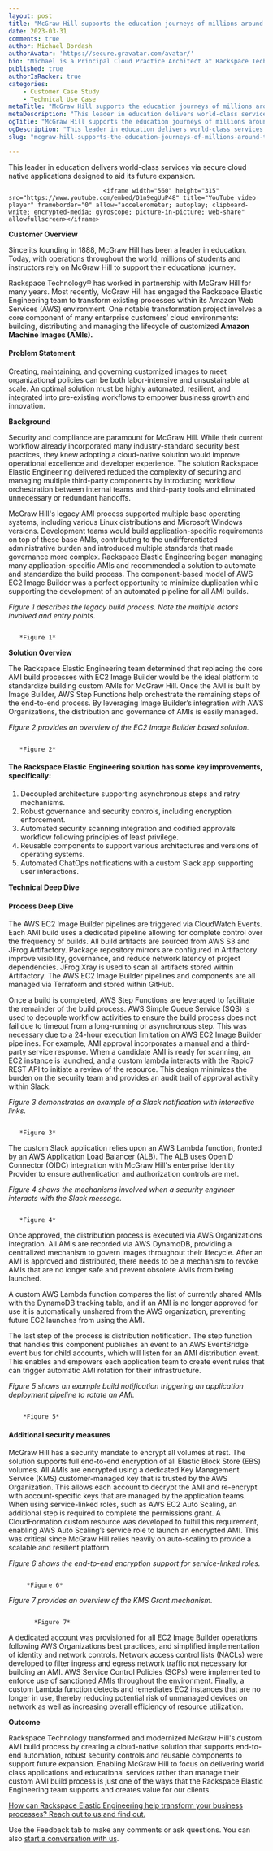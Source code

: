 ```yaml
---
layout: post
title: "McGraw Hill supports the education journeys of millions around the world."
date: 2023-03-31
comments: true
author: Michael Bordash
authorAvatar: 'https://secure.gravatar.com/avatar/'
bio: "Michael is a Principal Cloud Practice Architect at Rackspace Technology"
published: true
authorIsRacker: true
categories:
    - Customer Case Study
    - Technical Use Case
metaTitle: "McGraw Hill supports the education journeys of millions around the world."
metaDescription: "This leader in education delivers world-class services via secure cloud native applications designed to aid its future expansion."
ogTitle: "McGraw Hill supports the education journeys of millions around the world."
ogDescription: "This leader in education delivers world-class services via secure cloud native applications designed to aid its future expansion."
slug: "mcgraw-hill-supports-the-education-journeys-of-millions-around-the-world"

---
```


This leader in education delivers world-class services via secure cloud native applications designed to aid its future expansion.


<!--more-->

                              <iframe width="560" height="315" src="https://www.youtube.com/embed/O1n9egUuP48" title="YouTube video player" frameborder="0" allow="accelerometer; autoplay; clipboard-write; encrypted-media; gyroscope; picture-in-picture; web-share" allowfullscreen></iframe>

**Customer Overview**

Since its founding in 1888, McGraw Hill has been a leader in education. Today, with operations throughout the world, millions of students and instructors rely on McGraw Hill to support their educational journey. 

Rackspace Technology® has worked in partnership with McGraw Hill for many years. Most recently, McGraw Hill has engaged the Rackspace Elastic Engineering team to transform existing processes within its Amazon Web Services (AWS) environment. One notable transformation project involves a core component of many enterprise customers’ cloud environments: building, distributing and managing the lifecycle of customized **Amazon Machine Images (AMIs).**


#### Problem Statement

Creating, maintaining, and governing customized images to meet organizational policies can be both labor-intensive and unsustainable at scale.  An optimal solution must be highly automated, resilient, and integrated into pre-existing workflows to empower business growth and innovation.

**Background**

Security and compliance are paramount for McGraw Hill. While their current workflow already incorporated many industry-standard security best practices, they knew adopting a cloud-native solution would improve operational excellence and developer experience. The solution Rackspace Elastic Engineering delivered reduced the complexity of securing and managing multiple third-party components by introducing workflow orchestration between internal teams and third-party tools and eliminated unnecessary or redundant handoffs.


McGraw Hill's legacy AMI process supported multiple base operating systems, including various Linux distributions and Microsoft Windows versions. Development teams would build application-specific requirements on top of these base AMIs, contributing to the undifferentiated administrative burden and introduced multiple standards that made governance more complex. Rackspace Elastic Engineering began managing many application-specific AMIs and recommended a solution to automate and standardize the build process. The component-based model of AWS EC2 Image Builder was a perfect opportunity to minimize duplication while supporting the development of an automated pipeline for all AMI builds.



*Figure 1 describes the legacy build process. Note the multiple actors involved and entry points.*

<img src=Picture1.png  Title= "" alt="">

       *Figure 1*

**Solution Overview**

The Rackspace Elastic Engineering team determined that replacing the core AMI build processes with EC2 Image Builder would be the ideal platform to standardize building custom AMIs for McGraw Hill. Once the AMI is built by Image Builder, AWS Step Functions help orchestrate the remaining steps of the end-to-end process. By leveraging Image Builder’s integration with AWS Organizations, the distribution and governance of AMIs is easily managed. 

*Figure 2 provides an overview of the EC2 Image Builder based solution.*

<img src=Picture2.png title="" alt="">

       *Figure 2*

#### The Rackspace Elastic Engineering solution has some key improvements, specifically:

1.	Decoupled architecture supporting asynchronous steps and retry mechanisms.
2.	Robust governance and security controls, including encryption enforcement.
3.	Automated security scanning integration and codified approvals workflow following principles of least privilege.
4.	Reusable components to support various architectures and versions of operating systems.
5.	Automated ChatOps notifications with a custom Slack app supporting user interactions.



**Technical Deep Dive**

#### Process Deep Dive
The AWS EC2 Image Builder pipelines are triggered via CloudWatch Events. Each AMI build uses a dedicated pipeline allowing for complete control over the frequency of builds. All build artifacts are sourced from AWS S3 and JFrog Artifactory. Package repository mirrors are configured in Artifactory improve visibility, governance, and reduce network latency of project dependencies. JFrog Xray is used to scan all artifacts stored within Artifactory. The AWS EC2 Image Builder pipelines and components are all managed via Terraform and stored within GitHub.


Once a build is completed, AWS Step Functions are leveraged to facilitate the remainder of the build process. AWS Simple Queue Service (SQS) is used to decouple workflow activities to ensure the build process does not fail due to timeout from a long-running or asynchronous step. This was necessary due to a 24-hour execution limitation on AWS EC2 Image Builder pipelines. For example, AMI approval incorporates a manual and a third-party service response. When a candidate AMI is ready for scanning, an EC2 instance is launched, and a custom lambda interacts with the Rapid7 REST API to initiate a review of the resource. This design minimizes the burden on the security team and provides an audit trail of approval activity within Slack. 

*Figure 3 demonstrates an example of a Slack notification with interactive links.*

<img src=Picture3.png title="" alt="">

       *Figure 3*

The custom Slack application relies upon an AWS Lambda function, fronted by an AWS Application Load Balancer (ALB). The ALB uses OpenID Connector (OIDC) integration with McGraw Hill's enterprise Identity Provider to ensure authentication and authorization controls are met.

*Figure 4 shows the mechanisms involved when a security engineer interacts with the Slack message.*

<img src= Picture4.png title="" alt="">

       *Figure 4*

Once approved, the distribution process is executed via AWS Organizations integration. All AMIs are recorded via AWS DynamoDB, providing a centralized mechanism to govern images throughout their lifecycle. After an AMI is approved and distributed, there needs to be a mechanism to revoke AMIs that are no longer safe and prevent obsolete AMIs from being launched.

A custom AWS Lambda function compares the list of currently shared AMIs with the DynamoDB tracking table, and if an AMI is no longer approved for use it is automatically unshared from the AWS organization, preventing future EC2 launches from using the AMI. 

The last step of the process is distribution notification. The step function that handles this component publishes an event to an AWS EventBridge event bus for child accounts, which will listen for an AMI distribution event. This enables and empowers each application team to create event rules that can trigger automatic AMI rotation for their infrastructure.

*Figure 5 shows an example build notification triggering an application deployment pipeline to rotate an AMI.*

<img src=Picture5.png title="" alt="">

        *Figure 5*

#### Additional security measures

McGraw Hill has a security mandate to encrypt all volumes at rest. The solution supports full end-to-end encryption of all Elastic Block Store (EBS) volumes. All AMIs are encrypted using a dedicated Key Management Service (KMS) customer-managed key that is trusted by the AWS Organization. This allows each account to decrypt the AMI and re-encrypt with account-specific keys that are managed by the application teams. When using service-linked roles, such as AWS EC2 Auto Scaling, an additional step is required to complete the permissions grant. A CloudFormation custom resource was developed to fulfill this requirement, enabling AWS Auto Scaling’s service role to launch an encrypted AMI. This was critical since McGraw Hill relies heavily on auto-scaling to provide a scalable and resilient platform.

*Figure 6 shows the end-to-end encryption support for service-linked roles.*

<img src=Picture6.png title="" alt="">

         *Figure 6*


*Figure 7 provides an overview of the KMS Grant mechanism.*

<img src=Picture7.png title="" alt="">

           *Figure 7*


A dedicated account was provisioned for all EC2 Image Builder operations following AWS Organizations best practices, and simplified implementation of identity and network controls. Network access control lists (NACLs) were developed to filter ingress and egress network traffic not necessary for building an AMI. AWS Service Control Policies (SCPs) were implemented to enforce use of sanctioned AMIs throughout the environment. Finally, a custom Lambda function detects and remediates EC2 instances that are no longer in use, thereby reducing potential risk of unmanaged devices on network as well as increasing overall efficiency of resource utilization.


**Outcome**

Rackspace Technology transformed and modernized McGraw Hill's custom AMI build process by creating a cloud-native solution that supports end-to-end automation, robust security controls and reusable components to support future expansion. Enabling McGraw Hill to focus on delivering world class applications and educational services rather than manage their custom AMI build process is just one of the ways that the Rackspace Elastic Engineering team supports and creates value for our clients.  





<a class="cta purple" id="cta" href="https://www.rackspace.com/cloud/elastic-engineering"> How can Rackspace Elastic Engineering help transform your business processes? Reach out to us and find out.</a>



Use the Feedback tab to make any comments or ask questions. You can also
[start a conversation with us](https://www.rackspace.com/contact).